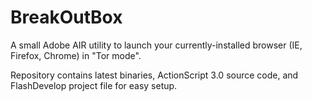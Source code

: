 BreakOutBox
===========

A small Adobe AIR utility to launch your currently-installed browser (IE, Firefox, Chrome) in "Tor mode".

Repository contains latest binaries, ActionScript 3.0 source code, and FlashDevelop project file for easy setup.
